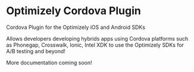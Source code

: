 # Optimizely Cordova Plugin

Cordova Plugin for the Optimizely iOS and Android SDKs

Allows developers developing hybrids apps using Cordova platforms such as Phonegap, Crosswalk, Ionic, Intel XDK to use the Optimizely SDKs for A/B 
testing and beyond!

More documentation coming soon!
